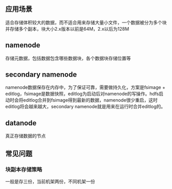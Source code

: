 ## 应用场景
适合存储体积较大的数据，而不适合用来存储大量小文件，一个数据被分为多个块并存储多个副本，块大小2.x版本以前是64M，2.x以后为128M

## namenode
存储元数据，包括数据包含哪些数据块，各个数据块存储位置等

## secondary namenode
namenode数据保存在内存中，为了保证可靠，需要做持久化，方案是fsimage + editlog，fsimage是数据快照，editlog为启动后对namenode的写操作。hdfs启动时会将editlog合并到fsimage得到最新的数据，namenode很少重启，这时editlog将会越来越大，secondary namenode就是用来在运行时合并editlog的。

## datanode
真正存储数据的节点

## 常见问题
### 块副本存储策略
一般是存三份，当前机架两份，不同机架一份